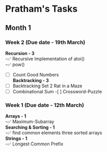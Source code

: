 # Pratham's Tasks

## Month 1

### Week 2 (Due date - 19th March)

**Recursion - 3**  
-✅ Recursive Implementation of atoi()  
-✅ pow()  
-[ ] Count Good Numbers  
**Backtracking - 3**  
-[ ] Backtracking Set 2 Rat in a Maze  
-[ ] Combinational Sum -[ ] Crossword-Puzzle

### Week 1 (Due date - 12th March)

**Arrays - 1**  
 -✅ Maximum-Subarray  
**Searching & Sorting - 1**  
 -✅ find common elements three sorted arrays  
**Strings - 1**  
 -✅ Longest Common Prefix
